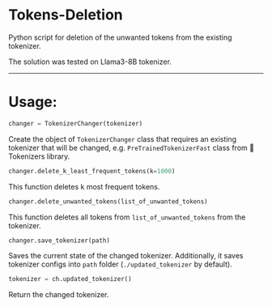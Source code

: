 # Tokens-Deletion
Python script for deletion of the unwanted tokens from the existing tokenizer.

The solution was tested on Llama3-8B tokenizer.

-----
# Usage:

```python
changer = TokenizerChanger(tokenizer)
```
Create the object of ```TokenizerChanger``` class that requires an existing tokenizer that will be changed, e.g. ```PreTrainedTokenizerFast``` class from 🤗 Tokenizers library.

```python
changer.delete_k_least_frequent_tokens(k=1000)
```
This function deletes k most frequent tokens.

```python
changer.delete_unwanted_tokens(list_of_unwanted_tokens)
```
This function deletes all tokens from ```list_of_unwanted_tokens``` from the tokenizer.

```python
changer.save_tokenizer(path)
```
Saves the current state of the changed tokenizer. Additionally, it saves tokenizer configs into ```path``` folder (```./updated_tokenizer``` by default).

```python
tokenizer = ch.updated_tokenizer()
```
Return the changed tokenizer.
